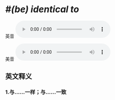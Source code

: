 # ***\#(be) identical to*** 
英音
<audio src="./media/(be) identical to1.aac" controls="controls"></audio>

美音
<audio src="./media/(be) identical to2.aac" controls="controls"></audio>



  

英文释义
---
### 1.**与……一样；与……一致**  


